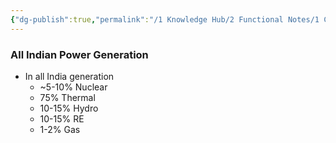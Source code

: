 ```yaml
---
{"dg-publish":true,"permalink":"/1 Knowledge Hub/2 Functional Notes/1 Career Notes/2 General Technical Notes/All Other Notes/Indian Power Generation details/","noteIcon":""}
---
```


### All Indian Power Generation
- In all India generation 
	- ~5-10% Nuclear
	- 75% Thermal
	- 10-15% Hydro
	- 10-15% RE
	- 1-2% Gas
	
